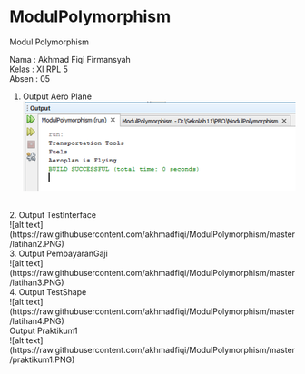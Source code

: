 # ModulPolymorphism
Modul Polymorphism

Nama : Akhmad Fiqi Firmansyah <br>
Kelas : XI RPL 5 <br>
Absen : 05 <br>

1. Output Aero Plane <br>
![alt text](https://raw.githubusercontent.com/akhmadfiqi/ModulPolymorphism/master/latihan1.PNG)
<br>
2. Output TestInterface <br>
![alt text](https://raw.githubusercontent.com/akhmadfiqi/ModulPolymorphism/master/latihan2.PNG)
<br>
3. Output PembayaranGaji <br>
![alt text](https://raw.githubusercontent.com/akhmadfiqi/ModulPolymorphism/master/latihan3.PNG)
<br>
4. Output TestShape <br>
![alt text](https://raw.githubusercontent.com/akhmadfiqi/ModulPolymorphism/master/latihan4.PNG)
<br>
 Output Praktikum1 <br>
![alt text](https://raw.githubusercontent.com/akhmadfiqi/ModulPolymorphism/master/praktikum1.PNG)
